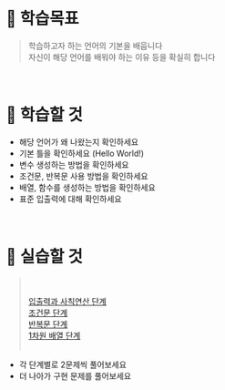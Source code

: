 # 📌 학습목표
> 학습하고자 하는 언어의 기본을 배웁니다 <br/>
> 자신이 해당 언어를 배워야 하는 이유 등을 확실히 합니다 <br/>

<br/>

# 📌 학습할 것
- 해당 언어가 왜 나왔는지 확인하세요
- 기본 틀을 확인하세요 (Hello World!)
- 변수 생성하는 방법을 확인하세요
- 조건문, 반복문 사용 방법을 확인하세요
- 배열, 함수를 생성하는 방법을 확인하세요
- 표준 입출력에 대해 확인하세요

<br/>

# 📌 실습할 것
>  <br/>
> 
> [입출력과 사칙연산 단계](https://www.acmicpc.net/step/1) <br/>
> [조건문 단계](https://www.acmicpc.net/step/4) <br/>
> [반복문 단계](https://www.acmicpc.net/step/3) <br/>
> [1차원 배열 단계](https://www.acmicpc.net/step/6) <br/>
> <br/>

-  각 단계별로 2문제씩 풀어보세요
-  더 나아가 구현 문제를 풀어보세요